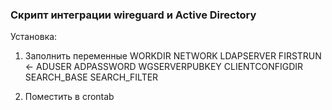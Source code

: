 ### Скрипт интеграции wireguard и Active Directory

Установка:
1. Заполнить переменные
WORKDIR
NETWORK
LDAPSERVER
FIRSTRUN <-
ADUSER
ADPASSWORD
WGSERVERPUBKEY
CLIENTCONFIGDIR
SEARCH_BASE
SEARCH_FILTER

2. Поместить в crontab

